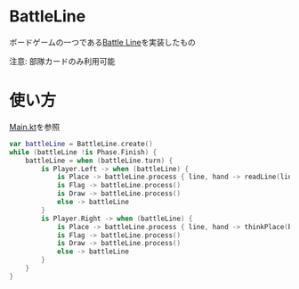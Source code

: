 # BattleLine

ボードゲームの一つである[Battle Line](https://fgbradleys.com/wp-content/uploads/rules/Battle%20Line%20-%20rules.pdf)を実装したもの 

注意: 部隊カードのみ利用可能

# 使い方

[Main.kt](https://github.com/Wansuko-cmd/BattleLine/blob/main/cui/src/main/kotlin/com/wsr/Main.kt)を参照

```kt
var battleLine = BattleLine.create()
while (battleLine !is Phase.Finish) {
    battleLine = when (battleLine.turn) {
        is Player.Left -> when (battleLine) {
            is Place -> battleLine.process { line, hand -> readLine(line) to readHand(hand) }
            is Flag -> battleLine.process()
            is Draw -> battleLine.process()
            else -> battleLine
        }
        is Player.Right -> when (battleLine) {
            is Place -> battleLine.process { line, hand -> thinkPlace(battleLine.board, line, hand) }
            is Flag -> battleLine.process()
            is Draw -> battleLine.process()
            else -> battleLine
        }
    }
}
```
